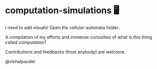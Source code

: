 # computation-simulations 🖥️

I need to add visuals! Open the cellular-automata folder..

A compilation of my efforts and immense curiosities of what is this thing called computation?

Contributions and feedbacks (from anybody) are welcome.

@vishalpaudel
